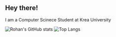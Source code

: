 ## Hey there!

I am a Computer Scinece Student at Krea University

![Rohan's GitHub stats](https://github-readme-stats.vercel.app/api?username=R-0-H-A-N&theme=midnight-purple) ![Top Langs](https://github-readme-stats.vercel.app/api/top-langs/?username=R-0-H-A-N&hide_progress=false)
